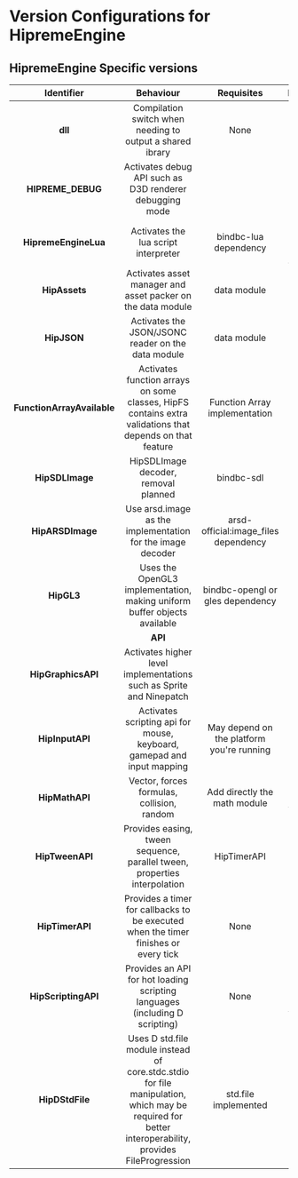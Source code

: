# Version Configurations for HipremeEngine

## HipremeEngine Specific versions

| Identifier | Behaviour | Requisites | Reference |
|:----------:|:---------:|:----------:|:---------:|
|**dll**| Compilation switch when needing to output a shared ibrary | None | None |
|**HIPREME_DEBUG**| Activates debug API such as D3D renderer debugging mode||
|**HipremeEngineLua**| Activates the lua script interpreter| bindbc-lua dependency | [How to use Lua from HipEngine]() |
|**HipAssets**| Activates asset manager and asset packer on the data module | data module | [Loading and Packing Assets]() |
|**HipJSON**| Activates the JSON/JSONC reader on the data module | data module | None |
|**FunctionArrayAvailable**| Activates function arrays on some classes, HipFS contains extra validations that depends on that feature | Function Array implementation | None |
|**HipSDLImage**| HipSDLImage decoder, removal planned | bindbc-sdl | None |
|**HipARSDImage**| Use arsd.image as the implementation for the image decoder | arsd-official:image_files dependency | None |
|**HipGL3**| Uses the OpenGL3 implementation, making uniform buffer objects available | bindbc-opengl or gles dependency | None |
| | **API** | | 
|**HipGraphicsAPI**| Activates higher level implementations such as Sprite and Ninepatch | | [2D graphics api scripting reference]() |
|**HipInputAPI**| Activates scripting api for mouse, keyboard, gamepad and input mapping | May depend on the platform you're running | [How to use input API]() |
|**HipMathAPI**| Vector, forces formulas, collision, random | Add directly the math module | [Hip Math Reference]() |
|**HipTweenAPI**| Provides easing, tween sequence, parallel tween, properties interpolation | HipTimerAPI | [How to use Hip Tween]() |
|**HipTimerAPI**| Provides a timer for callbacks to be executed when the timer finishes or every tick | None | [How to use Hip Timer]() |
|**HipScriptingAPI**| Provides an API for hot loading scripting languages (including D scripting) | None | [Hip Scripting Reference]() |
|**HipDStdFile**| Uses D std.file module instead of core.stdc.stdio for file manipulation, which may be required for better interoperability, provides FileProgression | std.file implemented | [HipFS Module]()
